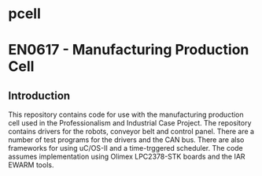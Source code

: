 # pcell
# EN0617 - Manufacturing Production Cell 

## Introduction
This repository contains code for use with the manufacturing production cell used
in the Professionalism and Industrial Case Project. The repository contains drivers
for the robots, conveyor belt and control panel. There are a number of test programs 
for the drivers and the CAN bus. There are also frameworks for using uC/OS-II and a 
time-trggered scheduler. The code assumes implementation using Olimex LPC2378-STK boards
and the IAR EWARM tools.

